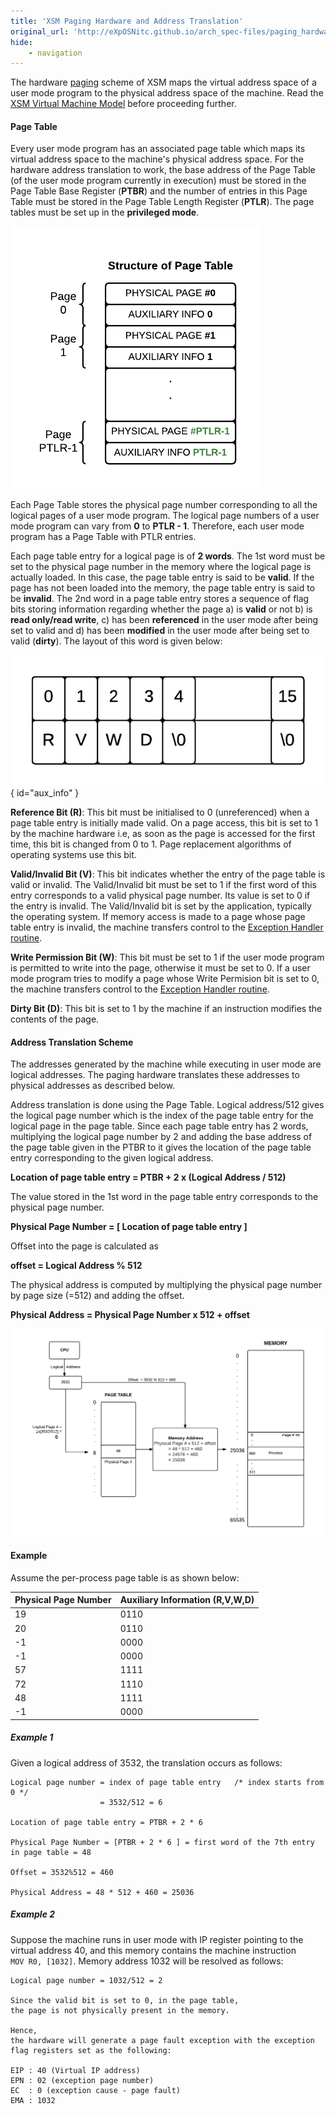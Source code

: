 ```yaml
---
title: 'XSM Paging Hardware and Address Translation'
original_url: 'http://eXpOSNitc.github.io/arch_spec-files/paging_hardware.html'
hide:
    - navigation
---
```


The hardware [paging](https://en.wikipedia.org/wiki/Paging) scheme of XSM maps the virtual address space of a user mode program to the physical address space of the machine. Read the [XSM Virtual Machine Model](../virtual-machine-spec.md) before proceeding further.

  

#### **Page Table**

Every user mode program has an associated page table which maps its virtual address space to the machine's physical address space. For the hardware address translation to work, the base address of the Page Table (of the user mode program currently in execution) must be stored in the Page Table Base Register (**PTBR**) and the number of entries in this Page Table must be stored in the Page Table Length Register (**PTLR**). The page tables must be set up in the **privileged mode**.

![](../assets/img/architecture/Page_Table_Structure.png)

  

Each Page Table stores the physical page number corresponding to all the logical pages of a user mode program. The logical page numbers of a user mode program can vary from **0** to **PTLR - 1**. Therefore, each user mode program has a Page Table with PTLR entries.

Each page table entry for a logical page is of **2 words**. The 1st word must be set to the physical page number in the memory where the logical page is actually loaded. In this case, the page table entry is said to be **valid**. If the page has not been loaded into the memory, the page table entry is said to be **invalid**. The 2nd word in a page table entry stores a sequence of flag bits storing information regarding whether the page a) is **valid** or not b) is **read only/read write**, c) has been **referenced** in the user mode after being set to valid and d) has been **modified** in the user mode after being set to valid (**dirty**). The layout of this word is given below:

![](../assets/img/aux_info.png){ id="aux_info" }

**Reference Bit (R)**: This bit must be initialised to 0 (unreferenced) when a page table entry is initially made valid. On a page access, this bit is set to 1 by the machine hardware i.e, as soon as the page is accessed for the first time, this bit is changed from 0 to 1. Page replacement algorithms of operating systems use this bit.

**Valid/Invalid Bit (V)**: This bit indicates whether the entry of the page table is valid or invalid. The Valid/Invalid bit must be set to 1 if the first word of this entry corresponds to a valid physical page number. Its value is set to 0 if the entry is invalid. The Valid/Invalid bit is set by the application, typically the operating system. If memory access is made to a page whose page table entry is invalid, the machine transfers control to the [Exception Handler routine](../os-design/exe-handler.md).

**Write Permission Bit (W)**: This bit must be set to 1 if the user mode program is permitted to write into the page, otherwise it must be set to 0. If a user mode program tries to modify a page whose Write Permision bit is set to 0, the machine transfers control to the [Exception Handler routine](../os-design/exe-handler.md).

**Dirty Bit (D)**: This bit is set to 1 by the machine if an instruction modifies the contents of the page.

  
  

#### **Address Translation Scheme**

The addresses generated by the machine while executing in user mode are logical addresses. The paging hardware translates these addresses to physical addresses as described below.

Address translation is done using the Page Table. Logical address/512 gives the logical page number which is the index of the page table entry for the logical page in the page table. Since each page table entry has 2 words, multiplying the logical page number by 2 and adding the base address of the page table given in the PTBR to it gives the location of the page table entry corresponding to the given logical address.

**Location of page table entry = PTBR + 2 x (Logical Address / 512)**

The value stored in the 1st word in the page table entry corresponds to the physical page number.

**Physical Page Number = \[ Location of page table entry \]**

Offset into the page is calculated as

**offset = Logical Address % 512**

The physical address is computed by multiplying the physical page number by page size (=512) and adding the offset.

**Physical Address = Physical Page Number x 512 + offset**

  
  
![](../assets/img/address_translation.png)
  

#### Example

Assume the per-process page table is as shown below:

| Physical Page Number | Auxiliary Information (R,V,W,D) |
| -------------------- | ------------------------------- |
| 19                   | 0110                            |
| 20                   | 0110                            |
| -1                   | 0000                            |
| -1                   | 0000                            |
| 57                   | 1111                            |
| 72                   | 1110                            |
| 48                   | 1111                            |
| -1                   | 0000                            |



##### Example 1

Given a logical address of 3532, the translation occurs as follows:
```
Logical page number = index of page table entry   /* index starts from 0 */
                    = 3532/512 = 6

Location of page table entry = PTBR + 2 * 6

Physical Page Number = [PTBR + 2 * 6 ] = first word of the 7th entry in page table = 48

Offset = 3532%512 = 460

Physical Address = 48 * 512 + 460 = 25036
```

##### Example 2

Suppose the machine runs in user mode with IP register pointing to the virtual address 40, and this memory contains the machine instruction  
`MOV R0, [1032]`. Memory address 1032 will be resolved as follows:

```
Logical page number = 1032/512 = 2

Since the valid bit is set to 0, in the page table,
the page is not physically present in the memory.

Hence,
the hardware will generate a page fault exception with the exception flag registers set as the following:

EIP : 40 (Virtual IP address)
EPN : 02 (exception page number)
EC  : 0 (exception cause - page fault)
EMA : 1032
```